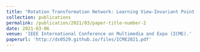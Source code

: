 ```yaml
---
title: "Rotation Transformation Network: Learning View-Invariant Point Cloud for Classification and Segmentation"
collection: publications
permalink: /publication/2021/03/paper-title-number-2
date: 2021-03-06
venue: 'IEEE International Conference on Multimedia and Expo (ICME).'
paperurl: 'http://ds0529.github.io/files/ICME2021.pdf'
---
```

